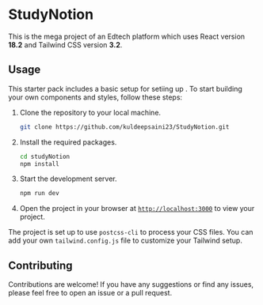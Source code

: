 # StudyNotion

This is the mega project of an Edtech platform which uses React version **18.2** and Tailwind CSS version **3.2**.

## Usage

This starter pack includes a basic setup for setiing up . To start building your own components and styles, follow these steps:

1. Clone the repository to your local machine.
    ```sh
    git clone https://github.com/kuldeepsaini23/StudyNotion.git
    ```

1. Install the required packages.
    ```sh
    cd studyNotion
    npm install
    ```

1. Start the development server.
    ```sh
    npm run dev
    ```
1. Open the project in your browser at [`http://localhost:3000`](http://localhost:3000) to view your project.

The project is set up to use `postcss-cli` to process your CSS files. You can add your own `tailwind.config.js` file to customize your Tailwind setup.

## Contributing

Contributions are welcome! If you have any suggestions or find any issues, please feel free to open an issue or a pull request.

